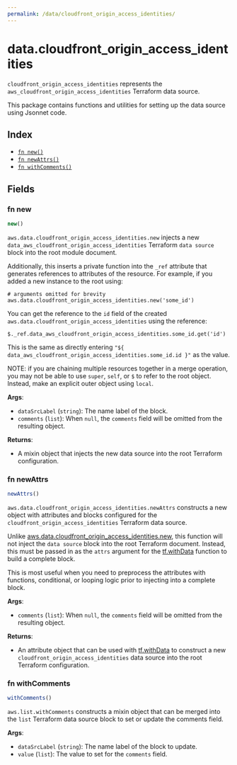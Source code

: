 ```yaml
---
permalink: /data/cloudfront_origin_access_identities/
---
```


# data.cloudfront_origin_access_identities

`cloudfront_origin_access_identities` represents the `aws_cloudfront_origin_access_identities` Terraform data source.



This package contains functions and utilities for setting up the data source using Jsonnet code.


## Index

* [`fn new()`](#fn-new)
* [`fn newAttrs()`](#fn-newattrs)
* [`fn withComments()`](#fn-withcomments)

## Fields

### fn new

```ts
new()
```


`aws.data.cloudfront_origin_access_identities.new` injects a new `data_aws_cloudfront_origin_access_identities` Terraform `data source`
block into the root module document.

Additionally, this inserts a private function into the `_ref` attribute that generates references to attributes of the
resource. For example, if you added a new instance to the root using:

    # arguments omitted for brevity
    aws.data.cloudfront_origin_access_identities.new('some_id')

You can get the reference to the `id` field of the created `aws.data.cloudfront_origin_access_identities` using the reference:

    $._ref.data_aws_cloudfront_origin_access_identities.some_id.get('id')

This is the same as directly entering `"${ data_aws_cloudfront_origin_access_identities.some_id.id }"` as the value.

NOTE: if you are chaining multiple resources together in a merge operation, you may not be able to use `super`, `self`,
or `$` to refer to the root object. Instead, make an explicit outer object using `local`.

**Args**:
  - `dataSrcLabel` (`string`): The name label of the block.
  - `comments` (`list`):  When `null`, the `comments` field will be omitted from the resulting object.

**Returns**:
- A mixin object that injects the new data source into the root Terraform configuration.


### fn newAttrs

```ts
newAttrs()
```


`aws.data.cloudfront_origin_access_identities.newAttrs` constructs a new object with attributes and blocks configured for the `cloudfront_origin_access_identities`
Terraform data source.

Unlike [aws.data.cloudfront_origin_access_identities.new](#fn-new), this function will not inject the `data source`
block into the root Terraform document. Instead, this must be passed in as the `attrs` argument for the
[tf.withData](https://github.com/tf-libsonnet/core/tree/main/docs#fn-withdata) function to build a complete block.

This is most useful when you need to preprocess the attributes with functions, conditional, or looping logic prior to
injecting into a complete block.

**Args**:
  - `comments` (`list`):  When `null`, the `comments` field will be omitted from the resulting object.

**Returns**:
  - An attribute object that can be used with [tf.withData](https://github.com/tf-libsonnet/core/tree/main/docs#fn-withdata) to construct a new `cloudfront_origin_access_identities` data source into the root Terraform configuration.


### fn withComments

```ts
withComments()
```

`aws.list.withComments` constructs a mixin object that can be merged into the `list`
Terraform data source block to set or update the comments field.



**Args**:
  - `dataSrcLabel` (`string`): The name label of the block to update.
  - `value` (`list`): The value to set for the `comments` field.
